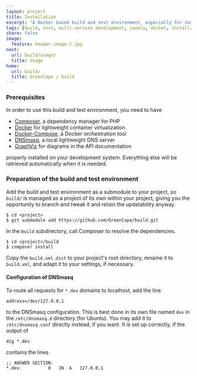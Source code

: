 ```yaml
---
layout: project
title: Installation
excerpt: "A Docker based build and test environment, especially for Joomla!."
tags: [build, test, multi-version development, joomla, docker, installation]
share: false
image:
  feature: header-image-2.jpg
next:
  url: build/usage/
  title: Usage
home:
  url: build/
  title: GreenCape / build
---
```


### Prerequisites

In order to use this build and test environment, you need to have

  - [Composer][composer], a dependency manager for PHP
  - [Docker][docker] for lightweight container virtualization
  - [Docker-Compose][fig], a Docker orchestration tool
  - [DNSmasq][dnsmasq], a local lightweight DNS server
  - [GraphViz][graphviz] for diagrams in the API documentation

properly installed on your development system. Everything else will be retrieved automatically when it is needed.

[composer]: https://getcomposer.org/ "Dependency Manager for PHP"
[docker]: https://www.docker.com/ "Container Virtualization"
[fig]: https://www.docker.com/ "Docker Orchestration Tool"
[dnsmasq]: http://www.thekelleys.org.uk/dnsmasq/doc.html "Local DNS Server"
[graphviz]: http://www.graphviz.org/ "Graph Visualization Software"

### Preparation of the build and test environment

Add the build and test environment as a submodule to your project, so `build/` is
managed as a project of its own within your project, giving you the opportunity to branch and tweak it and retain
the updatability anyway.

```
$ cd <project>
$ git submodule add https://github.com/GreenCape/build.git
```

In the `build` subdirectory, call Composer to resolve the dependencies.

    $ cd <project>/build
    $ composer install

Copy the `build.xml.dist` to your project's root directory, rename it to `build.xml`, and adapt it to your settings, if necessary.

#### Configuration of DNSmasq

To route all requests for `*.dev` domains to localhost, add the line

    address=/dev/127.0.0.1
    
to the DNSmasq configuration. This is best done in its own file named `dev` in the `/etc/dnsmasq.d` directory (for Ubuntu).
You may add it to `/etc/dnsmasq.conf` directly instead, if you want. It is set up correctly, if the output of

    dig *.dev
    
contains the lines

    ;; ANSWER SECTION:
    *.dev.			0	IN	A	127.0.0.1
